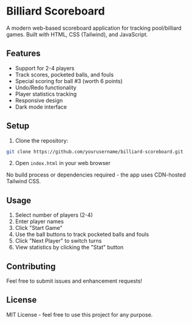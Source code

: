 # Billiard Scoreboard

A modern web-based scoreboard application for tracking pool/billiard games. Built with HTML, CSS (Tailwind), and JavaScript.

## Features

- Support for 2-4 players
- Track scores, pocketed balls, and fouls
- Special scoring for ball #3 (worth 6 points)
- Undo/Redo functionality
- Player statistics tracking
- Responsive design
- Dark mode interface

## Setup

1. Clone the repository:
```bash
git clone https://github.com/yourusername/billiard-scoreboard.git
```

2. Open `index.html` in your web browser

No build process or dependencies required - the app uses CDN-hosted Tailwind CSS.

## Usage

1. Select number of players (2-4)
2. Enter player names
3. Click "Start Game"
4. Use the ball buttons to track pocketed balls and fouls
5. Click "Next Player" to switch turns
6. View statistics by clicking the "Stat" button

## Contributing

Feel free to submit issues and enhancement requests!

## License

MIT License - feel free to use this project for any purpose. 